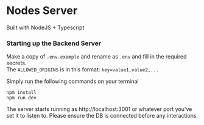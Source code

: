 # Nodes Server

Built with NodeJS + Typescript

### Starting up the Backend Server
Make a copy of `.env.example` and rename as `.env` and fill in the required secrets. <br/>
The `ALLOWED_ORIGINS` is in this format: `key=value1,value2,...`

Simply run the following commands on your terminal

```
npm install
npm run dev
```
The server starts running as http://localhost:3001 or whatever port you've set it to listen to. Please ensure the DB is connected before any interactions.